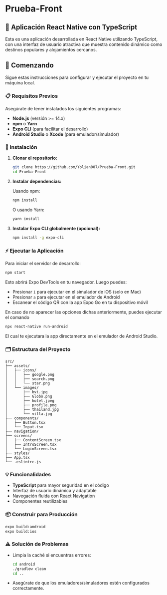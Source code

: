 # Prueba-Front

## 📱 Aplicación React Native con TypeScript

Esta es una aplicación desarrollada en React Native utilizando TypeScript, con una interfaz de usuario atractiva que muestra contenido dinámico como destinos populares y alojamientos cercanos.

## 🚀 Comenzando

Sigue estas instrucciones para configurar y ejecutar el proyecto en tu máquina local.

### 📋 Requisitos Previos

Asegúrate de tener instalados los siguientes programas:

- **Node.js** (versión >= 14.x)
- **npm** o **Yarn**
- **Expo CLI** (para facilitar el desarrollo)
- **Android Studio** o **Xcode** (para emulador/simulador)

### 🔧 Instalación

1. **Clonar el repositorio:**

   ```bash
   git clone https://github.com/Yolian007/Prueba-Front.git
   cd Prueba-Front
   ```

2. **Instalar dependencias:**

   Usando npm:

   ```bash
   npm install
   ```

   O usando Yarn:

   ```bash
   yarn install
   ```

3. **Instalar Expo CLI globalmente (opcional):**

   ```bash
   npm install -g expo-cli
   ```

### ⚡ Ejecutar la Aplicación

Para iniciar el servidor de desarrollo:

```bash
npm start
```

Esto abrirá Expo DevTools en tu navegador. Luego puedes:

- Presionar `i` para ejecutar en el simulador de iOS (solo en Mac)
- Presionar `a` para ejecutar en el emulador de Android
- Escanear el código QR con la app Expo Go en tu dispositivo móvil

En caso de no aparecer las opciones dichas anteriormente, puedes ejecutar el comando

```bash
npx react-native run-android
```
El cual te ejecutara la app directamente en el emulador de Android Studio.

### 🗂️ Estructura del Proyecto

```plaintext
src/
├── assets/
│   ├── icons/
│   │   ├── google.png
│   │   ├── search.png
│   │   └── star.png
│   └── images/
│       ├── bvi.jpg
│       ├── Globo.png
│       ├── hotel.jpeg
│       ├── profile.png
│       ├── thailand.jpg
│       └── villa.jpg
├── components/
│   ├── Button.tsx
│   └── Input.tsx
├── navigation/
├── screens/
│   ├── ContentScreen.tsx
│   ├── IntroScreen.tsx
│   └── LoginScreen.tsx
├── styles/
├── App.tsx
└── .eslintrc.js
```


### 💡 Funcionalidades

- **TypeScript** para mayor seguridad en el código
- Interfaz de usuario dinámica y adaptable
- Navegación fluida con React Navigation
- Componentes reutilizables


### 📦 Construir para Producción

```bash
expo build:android
expo build:ios
```

### ⚠️ Solución de Problemas

- Limpia la caché si encuentras errores:
  ```bash
  cd android
  ./gradlew clean
  cd ..
  ```
- Asegúrate de que los emuladores/simuladores estén configurados correctamente.


